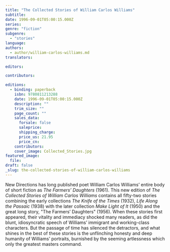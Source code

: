 ```yaml
---
title: "The Collected Stories of William Carlos Williams"
subtitle:
date: 1996-09-01T05:00:15.000Z
series:
genre: "fiction"
subgenre:
  - "stories"
language:
authors:
  - author/william-carlos-williams.md
translators:

editors:

contributors:

editions:
  - binding: paperback
    isbn: 9780811213288
    date: 1996-09-01T05:00:15.000Z
    description: ""
    trim_size: ""
    page_count: ""
    sales_data:
      forsale: false
      saleprice:
      shipping_charge:
      price_us: 21.95
      price_cn:
    contributors:
    cover_image: Collected_Stories.jpg
featured_image:
  file:
draft: false
_slug: the-collected-stories-of-william-carlos-williams
---
```


New Directions has long published poet William Carlos Williams’ entire body of short fiction as _The Farmers’ Daughters_ (1961). This new edition of _The Collected Stories of William Carlos Williams_ contains all fifty-two stories combining the early collections _The Knife of the Times_ (1932), _Life Along the Passaic_ (1938) with the later collection _Make Light of It_ (1950) and the great long story, "The Farmers’ Daughters" (1956). When these stories first appeared, their vitality and immediacy shocked many readers, as did the blunt, idiosyncratic speech of Williams’ immigrant and working-class characters. But the passage of time has silenced the detractors, and what shines in the best of these stories is the unflinching honesty and deep humanity of Williams’ portraits, burnished by the seeming artlessness which only the greatest masters command.

